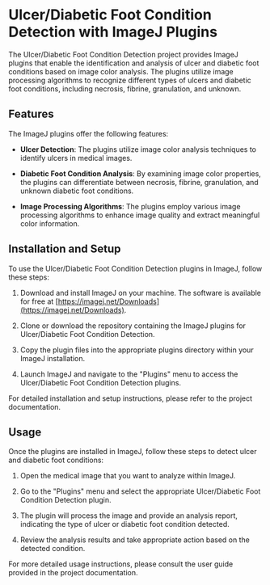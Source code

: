 # Ulcer/Diabetic Foot Condition Detection with ImageJ Plugins

The Ulcer/Diabetic Foot Condition Detection project provides ImageJ plugins that enable the identification and analysis of ulcer and diabetic foot conditions based on image color analysis. The plugins utilize image processing algorithms to recognize different types of ulcers and diabetic foot conditions, including necrosis, fibrine, granulation, and unknown.

## Features

The ImageJ plugins offer the following features:

- **Ulcer Detection**: The plugins utilize image color analysis techniques to identify ulcers in medical images.

- **Diabetic Foot Condition Analysis**: By examining image color properties, the plugins can differentiate between necrosis, fibrine, granulation, and unknown diabetic foot conditions.

- **Image Processing Algorithms**: The plugins employ various image processing algorithms to enhance image quality and extract meaningful color information.

## Installation and Setup

To use the Ulcer/Diabetic Foot Condition Detection plugins in ImageJ, follow these steps:

1. Download and install ImageJ on your machine. The software is available for free at [https://imagej.net/Downloads](https://imagej.net/Downloads).

2. Clone or download the repository containing the ImageJ plugins for Ulcer/Diabetic Foot Condition Detection.

3. Copy the plugin files into the appropriate plugins directory within your ImageJ installation.

4. Launch ImageJ and navigate to the "Plugins" menu to access the Ulcer/Diabetic Foot Condition Detection plugins.

For detailed installation and setup instructions, please refer to the project documentation.

## Usage

Once the plugins are installed in ImageJ, follow these steps to detect ulcer and diabetic foot conditions:

1. Open the medical image that you want to analyze within ImageJ.

2. Go to the "Plugins" menu and select the appropriate Ulcer/Diabetic Foot Condition Detection plugin.

3. The plugin will process the image and provide an analysis report, indicating the type of ulcer or diabetic foot condition detected.

4. Review the analysis results and take appropriate action based on the detected condition.

For more detailed usage instructions, please consult the user guide provided in the project documentation.
